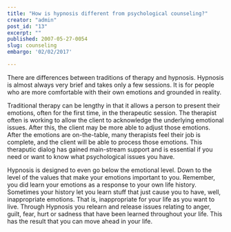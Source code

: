 ```yaml
---
title: "How is hypnosis different from psychological counseling?"
creator: "admin"
post_id: "13"
excerpt: ""
published: 2007-05-27-0054
slug: counseling
embargo: '02/02/2017'

---
```

There are differences between traditions of therapy and hypnosis.  Hypnosis is almost always very brief and takes only a few sessions.  It is for people who are more comfortable with their own emotions and grounded in reality.

Traditional therapy can be lengthy in that it allows a person to present their emotions, often for the first time, in the therapeutic session.  The therapist often is working to allow the client to acknowledge the underlying emotional issues.  After this, the client may be more able to adjust those emotions.  After the emotions are on-the-table, many therapists feel their job is complete, and the client will be able to process those emotions.  This theraputic dialog has gained main-stream support and is essential if you need or want to know what psychological issues you have.

Hypnosis is designed to even go below the emotional level.  Down to the level of the values that make your emotions important to you.  Remember, you did learn your emotions as a response to your own life history.  Sometimes your history let you learn stuff that just cause you to have, well, inappropriate emotions.  That is, inappropriate for your life as you want to live.  Through Hypnosis you relearn and release issues relating to anger, guilt, fear, hurt or sadness that have been learned throughout your life.  This has the result that you can move ahead in your life.